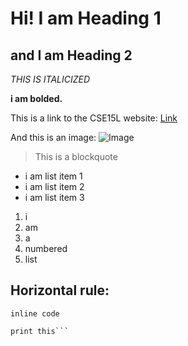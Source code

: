 # Hi! I am Heading 1
## and I am Heading 2

*THIS IS ITALICIZED*

**i am bolded.**

This is a link to the CSE15L website: [Link](https://ucsd-cse15l-w22.github.io/)

And this is an image: ![Image](https://www.freepsdbazaar.com/wp-content/uploads/2020/06/sky-replace/sun-rise/sunrise-19-freepsdbazaar.jpg)

> This is a blockquote

* i am list item 1
* i am list item 2
* i am list item 3
1. i 
2. am 
3. a 
4. numbered 
5. list 

Horizontal rule: 
---

`inline code`

```code block
print this```
